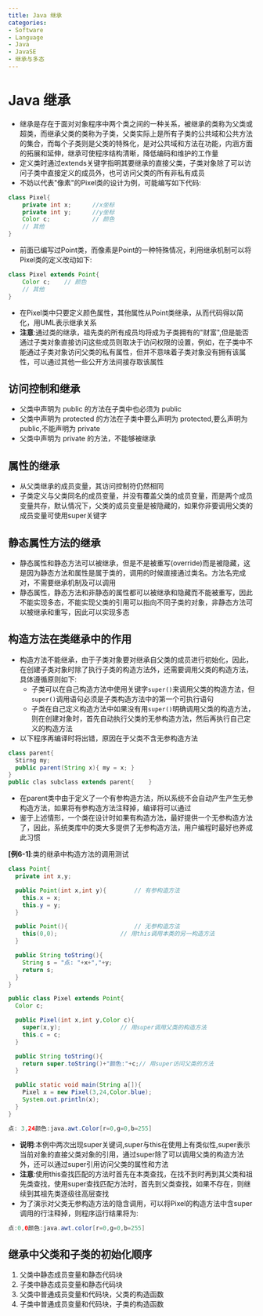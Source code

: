 ```yaml
---
title: Java 继承
categories:
- Software
- Language
- Java
- JavaSE
- 继承与多态
---
```

# Java 继承

- 继承是存在于面对对象程序中两个类之间的一种关系，被继承的类称为父类或超类，而继承父类的类称为子类，父类实际上是所有子类的公共域和公共方法的集合，而每个子类则是父类的特殊化，是对公共域和方法在功能，内涵方面的拓展和延伸，继承可使程序结构清晰，降低编码和维护的工作量
- 定义类时通过extends关键字指明其要继承的直接父类，子类对象除了可以访问子类中直接定义的成员外，也可访问父类的所有非私有成员
- 不妨以代表"像素"的Pixel类的设计为例，可能编写如下代码:

```java
class Pixel{
    private int x;		//x坐标
    private int y;		//y坐标
    Color c;			// 颜色
    // 其他
}
```

- 前面已编写过Point类，而像素是Point的一种特殊情况，利用继承机制可以将Pixel类的定义改动如下:

```java
class Pixel extends Point{
    Color c;	// 颜色
    // 其他
}
```

- 在Pixel类中只要定义颜色属性，其他属性从Point类继承，从而代码得以简化，用UML表示继承关系
- **注意**:通过类的继承，祖先类的所有成员均将成为子类拥有的"财富",但是能否通过子类对象直接访问这些成员则取决于访问权限的设置，例如，在子类中不能通过子类对象访问父类的私有属性，但并不意味着子类对象没有拥有该属性，可以通过其他一些公开方法间接存取该属性

## 访问控制和继承

- 父类中声明为 public 的方法在子类中也必须为 public
- 父类中声明为 protected 的方法在子类中要么声明为 protected,要么声明为 public,不能声明为 private
- 父类中声明为 private 的方法，不能够被继承

## 属性的继承

- 从父类继承的成员变量，其访问控制符仍然相同
- 子类定义与父类同名的成员变量，并没有覆盖父类的成员变量，而是两个成员变量共存，默认情况下，父类的成员变量是被隐藏的，如果你非要调用父类的成员变量可使用super关键字

## 静态属性方法的继承

- 静态属性和静态方法可以被继承，但是不是被重写(override)而是被隐藏，这是因为静态方法和属性是属于类的，调用的时候直接通过类名。方法名完成对，不需要继承机制及可以调用
- 静态属性，静态方法和非静态的属性都可以被继承和隐藏而不能被重写，因此不能实现多态，不能实现父类的引用可以指向不同子类的对象，非静态方法可以被继承和重写，因此可以实现多态

## 构造方法在类继承中的作用

- 构造方法不能继承，由于子类对象要对继承自父类的成员进行初始化，因此，在创建子类对象时除了执行子类的构造方法外，还需要调用父类的构造方法，具体遵循原则如下:
  - 子类可以在自己构造方法中使用关键字`super()`来调用父类的构造方法，但`super()`调用语句必须是子类构造方法中的第一个可执行语句
  - 子类在自己定义构造方法中如果没有用`super()`明确调用父类的构造方法，则在创建对象时，首先自动执行父类的无参构造方法，然后再执行自己定义的构造方法
- 以下程序再编译时将出错，原因在于父类不含无参构造方法

```java
class parent{
  Stirng my;
  public parent(String x){ my = x; }
}
public clas subclass extends parent{    }
```

- 在parent类中由于定义了一个有参构造方法，所以系统不会自动产生产生无参构造方法，如果将有参构造方法注释掉，编译将可以通过
- 鉴于上述情形，一个类在设计时如果有构造方法，最好提供一个无参构造方法了，因此，系统类库中的类大多提供了无参构造方法，用户编程时最好也养成此习惯

**[例6-1]**:类的继承中构造方法的调用测试

```java
class Point{
  private int x,y;

  public Point(int x,int y){		// 有参构造方法
    this.x = x;
    this.y = y;
  }

  public Point(){					// 无参构造方法
    this(0,0);					// 用this调用本类的另一构造方法
  }

  public String toString(){
    String s = "点: "+x+","+y;
    return s;
  }
}

public class Pixel extends Point{
  Color c;

  public Pixel(int x,int y,Color c){
    super(x,y);					// 用super调用父类的构造方法
    this.c = c;
  }

  public String toString(){
    return super.toString()+"颜色:"+c;// 用super访问父类的方法
  }

  public static void main(String a[]){
    Pixel x = new Pixel(3,24,Color.blue);
    System.out.println(x);
  }
}

点: 3,24颜色:java.awt.Color[r=0,g=0,b=255]
```

- **说明**:本例中两次出现super关键词,super与this在使用上有类似性,super表示当前对象的直接父类对象的引用，通过super除了可以调用父类的构造方法外，还可以通过super引用访问父类的属性和方法
- **注意**:使用this查找匹配的方法时首先在本类查找，在找不到时再到其父类和祖先类查找，使用super查找匹配方法时，首先到父类查找，如果不存在，则继续到其祖先类逐级往高层查找
- 为了演示对父类无参构造方法的隐含调用，可以将Pixel的构造方法中含super调用的行注释掉，则程序运行结果将为:

```java
点:0,0颜色:java.awt.color[r=0,g=0,b=255]
```

## 继承中父类和子类的初始化顺序

1. 父类中静态成员变量和静态代码块
2. 子类中静态成员变量和静态代码块
3. 父类中普通成员变量和代码块，父类的构造函数
4. 子类中普通成员变量和代码块，子类的构造函数